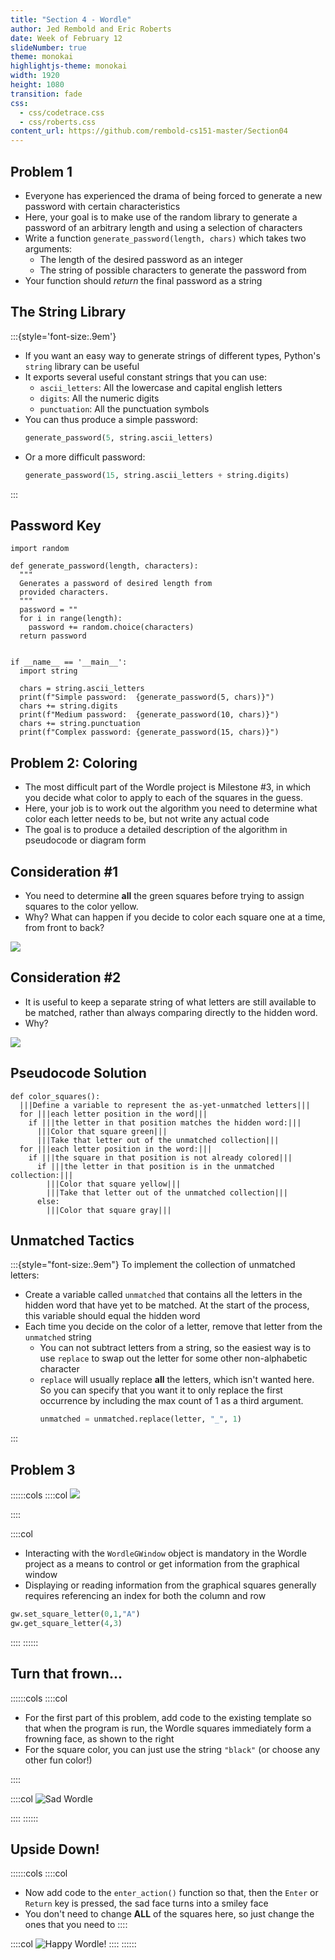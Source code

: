```yaml
---
title: "Section 4 - Wordle"
author: Jed Rembold and Eric Roberts
date: Week of February 12
slideNumber: true
theme: monokai
highlightjs-theme: monokai
width: 1920
height: 1080
transition: fade
css:
  - css/codetrace.css
  - css/roberts.css
content_url: https://github.com/rembold-cs151-master/Section04
---
```



## Problem 1
- Everyone has experienced the drama of being forced to generate a new password with certain characteristics
- Here, your goal is to make use of the random library to generate a password of an arbitrary length and using a selection of characters
- Write a function `generate_password(length, chars)` which takes two arguments:
  - The length of the desired password as an integer
  - The string of possible characters to generate the password from
- Your function should _return_ the final password as a string


## The String Library
:::{style='font-size:.9em'}
- If you want an easy way to generate strings of different types, Python's `string` library can be useful
- It exports several useful constant strings that you can use:
  - `ascii_letters`: All the lowercase and capital english letters
  - `digits`: All the numeric digits
  - `punctuation`: All the punctuation symbols
- You can thus produce a simple password: 
  ```python
  generate_password(5, string.ascii_letters)
  ```
- Or a more difficult password: 
  ```python
  generate_password(15, string.ascii_letters + string.digits)
  ```

:::

## Password Key
```{.python style='max-height:800px; font-size:.8em;'}
import random

def generate_password(length, characters):
  """
  Generates a password of desired length from 
  provided characters. 
  """
  password = ""
  for i in range(length):
    password += random.choice(characters)
  return password


if __name__ == '__main__':
  import string

  chars = string.ascii_letters
  print(f"Simple password:  {generate_password(5, chars)}")
  chars += string.digits
  print(f"Medium password:  {generate_password(10, chars)}")
  chars += string.punctuation
  print(f"Complex password: {generate_password(15, chars)}")
```

## Problem 2: Coloring
- The most difficult part of the Wordle project is Milestone #3, in which you decide what color to apply to each of the squares in the guess.
- Here, your job is to work out the algorithm you need to determine what color each letter needs to be, but not write any actual code
- The goal is to produce a detailed description of the algorithm in pseudocode or diagram form


## Consideration #1
- You need to determine **all** the green squares before trying to assign squares to the color yellow.
- Why? What can happen if you decide to color each square one at a time, from front to back?

<div class="fragment">

![](./images/wordle_wrong1_embeds.svg)
</div>

## Consideration #2
- It is useful to keep a separate string of what letters are still available to be matched, rather than always comparing directly to the hidden word.
- Why?

<div class="fragment">

![](./images/wordle_wrong2_embeds.svg)
</div>


## Pseudocode Solution
```{.mypython style='max-height:900px'}
def color_squares():
  |||Define a variable to represent the as-yet-unmatched letters|||
  for |||each letter position in the word|||
    if |||the letter in that position matches the hidden word:|||
      |||Color that square green|||
      |||Take that letter out of the unmatched collection|||
  for |||each letter position in the word:|||
    if |||the square in that position is not already colored|||
      if |||the letter in that position is in the unmatched collection:|||
        |||Color that square yellow|||
        |||Take that letter out of the unmatched collection|||
      else:
        |||Color that square gray|||
```


## Unmatched Tactics
:::{style="font-size:.9em"}
To implement the collection of unmatched letters:

- Create a variable called `unmatched` that contains all the letters in the hidden word that have yet to be matched. At the start of the process, this variable should equal the hidden word
- Each time you decide on the color of a letter, remove that letter from the `unmatched` string
  - You can not subtract letters from a string, so the easiest way is to use `replace` to swap out the letter for some other non-alphabetic character
  - `replace` will usually replace **all** the letters, which isn't wanted here. So you can specify that you want it to only replace the first occurrence by including the max count of 1 as a third argument.
    ```python
    unmatched = unmatched.replace(letter, "_", 1)
    ```
:::

## Problem 3
::::::cols
::::col
![](./images/wordle_indices.png)

::::

::::col
- Interacting with the `WordleGWindow` object is mandatory in the Wordle project as a means to control or get information from the graphical window
- Displaying or reading information from the graphical squares generally requires referencing an index for both the column and row

```python
gw.set_square_letter(0,1,"A")
gw.get_square_letter(4,3)
```
::::
::::::


## Turn that frown...
::::::cols
::::col
- For the first part of this problem, add code to the existing template so that when the program is run, the Wordle squares immediately form a frowning face, as shown to the right
- For the square color, you can just use the string `"black"` (or choose any other fun color!)

::::

::::col
![Sad Wordle](./images/wordle_sad.png)

::::
::::::

## Upside Down!
::::::cols
::::col
- Now add code to the `enter_action()` function so that, then the `Enter` or `Return` key is pressed, the sad face turns into a smiley face
- You don't need to change **ALL** of the squares here, so just change the ones that you need to
::::

::::col
![Happy Wordle!](./images/wordle_happy.png)
::::
::::::
